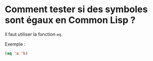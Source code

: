 # Comment tester si des symboles sont égaux en Common Lisp ?

Il faut utiliser la fonction `eq`.

Exemple :
```lisp
(eq 'a 'b)
```
